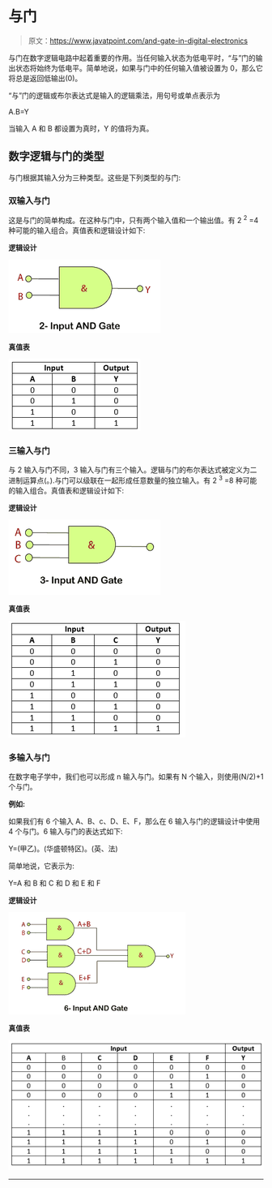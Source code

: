 # 与门

> 原文：<https://www.javatpoint.com/and-gate-in-digital-electronics>

与门在数字逻辑电路中起着重要的作用。当任何输入状态为低电平时，“与”门的输出状态将始终为低电平。简单地说，如果与门中的任何输入值被设置为 0，那么它将总是返回低输出(0)。

“与”门的逻辑或布尔表达式是输入的逻辑乘法，用句号或单点表示为

A.B=Y

当输入 A 和 B 都设置为真时，Y 的值将为真。

## 数字逻辑与门的类型

与门根据其输入分为三种类型。这些是下列类型的与门:

### 双输入与门

这是与门的简单构成。在这种与门中，只有两个输入值和一个输出值。有 2 <sup>2</sup> =4 种可能的输入组合。真值表和逻辑设计如下:

**逻辑设计**

![AND Gate](img/f9f0022a29c7108c509cd725e559956a.png)

**真值表**

![AND Gate](img/7a3a97d7e8263b09df461b0237735745.png)

### 三输入与门

与 2 输入与门不同，3 输入与门有三个输入。逻辑与门的布尔表达式被定义为二进制运算点(。).与门可以级联在一起形成任意数量的独立输入。有 2 <sup>3</sup> =8 种可能的输入组合。真值表和逻辑设计如下:

**逻辑设计**

![AND Gate](img/a5617649fda08722f4d696020dda90fa.png)

**真值表**

![AND Gate](img/bbb9815725c8818cb207f74191b49442.png)

### 多输入与门

在数字电子学中，我们也可以形成 n 输入与门。如果有 N 个输入，则使用(N/2)+1 个与门。

**例如:**

如果我们有 6 个输入 A、B、c、D、E、F，那么在 6 输入与门的逻辑设计中使用 4 个与门。6 输入与门的表达式如下:

Y=(甲乙)。(华盛顿特区)。(英、法)

简单地说，它表示为:

Y=A 和 B 和 C 和 D 和 E 和 F

**逻辑设计**

![AND Gate](img/1c24337ae5b9f25274b174d50b7fedd4.png)

**真值表**

![AND Gate](img/a4e81fee6f386c864a5d8b927ff400b4.png)

* * *
